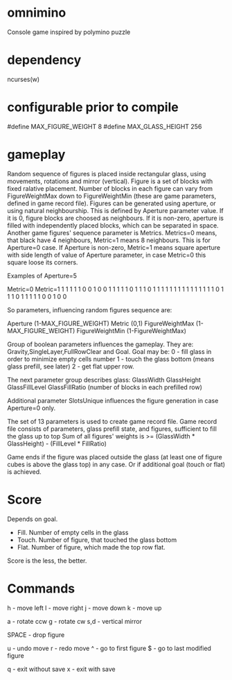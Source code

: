 # omnimino
Console game inspired by polymino puzzle

# dependency
ncurses(w)

# configurable prior to compile
#define MAX_FIGURE_WEIGHT 8
#define MAX_GLASS_HEIGHT 256

# gameplay
Random sequence of figures is placed inside rectangular glass, using movements, rotations and mirror (vertical).
Figure is a set of blocks with fixed ralative placement. Number of blocks in each figure can vary from FigureWeightMax down to FigureWeightMin (these are game parameters, defined in game record file).
Figures can be generated using aperture, or using natural neighbourship. This is defined by Aperture parameter value. If it is 0, figure blocks are choosed as neighbours. If it is non-zero, aperture is filled with independently placed blocks, which can be separated in space.
Another game figures' sequence parameter is Metrics. Metrics=0 means, that black have 4 neighbours, Metric=1 means 8 neighbours. This is for Aperture=0 case.
If Aperture is non-zero, Metric=1 means square aperture with side length of value of Aperture parameter, in case Metric=0 this square loose its corners.

Examples of Aperture=5

Metric=0       Metric=1
1 1 1 1 1      0 0 1 0 0
1 1 1 1 1      0 1 1 1 0
1 1 1 1 1      1 1 1 1 1
1 1 1 1 1      0 1 1 1 0
1 1 1 1 1      0 0 1 0 0

So parameters, influencing random figures sequence are:

Aperture (1-MAX_FIGURE_WEIGHT)
Metric (0,1)
FigureWeightMax (1-MAX_FIGURE_WEIGHT)
FigureWeightMin (1-FigureWeightMax)

Group of boolean parameters influences the gameplay. They are:
Gravity,SingleLayer,FullRowClear and Goal. 
Goal may be:
0 - fill glass in order to minimize empty cells number
1 - touch the glass bottom (means glass prefill, see later)
2 - get flat upper row.

The next parameter group describes glass:
GlassWidth
GlassHeight
GlassFillLevel
GlassFillRatio (number of blocks in each prefilled row)

Additional parameter SlotsUnique influences the figure generation in case Aperture=0 only.

The set of 13 parameters is used to create game record file. 
Game record file consists of parameters, glass prefill state, and figures, sufficient to fill the glass up to top
Sum of all figures' weights is >= (GlassWidth * GlassHeight) - (FillLevel * FillRatio)

Game ends if the figure was placed outside the glass (at least one of figure cubes is above the glass top) in any case. Or if additional goal (touch or flat) is achieved.

# Score

Depends on goal.
- Fill. Number of empty cells in the glass
- Touch. Number of figure, that touched the glass bottom
- Flat. Number of figure, which made the top row flat.

Score is the less, the better.

# Commands

h - move left
l - move right
j - move down
k - move up

a - rotate ccw
g - rotate cw
s,d - vertical mirror

SPACE - drop figure

u - undo move
r - redo move
^ - go to first figure
$ - go to last modified figure

q - exit without save
x - exit with save

